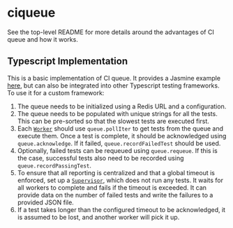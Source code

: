 # ciqueue

See the top-level README for more details around the advantages of CI queue and how it works.

## Typescript Implementation
This is a basic implementation of CI queue. It provides a Jasmine example [here](https://github.com/figma/ci-queue/blob/master/javascript/README.md#L10), but can also be integrated into other Typescript testing frameworks. To use it for a custom framework:

1. The queue needs to be initialized using a Redis URL and a configuration.
2. The queue needs to be populated with unique strings for all the tests. This can be pre-sorted so that the slowest tests are executed first.
3. Each [`Worker`](https://github.com/figma/ci-queue/blob/master/javascript/src/queue/Worker.ts#L1) should use `queue.pollIter` to get tests from the queue and execute them. Once a test is complete, it should be acknowledged using `queue.acknowledge`. If it failed, `queue.recordFailedTest` should be used. 
4. Optionally, failed tests can be requeued using `queue.requeue`. If this is the case, successful tests also need to be recorded using `queue.recordPassingTest`. 
5. To ensure that all reporting is centralized and that a global timeout is enforced, set up a [`Supervisor`](https://github.com/figma/ci-queue/blob/master/javascript/src/queue/Supervisor.ts#L1), which does not run any tests. It waits for all workers to complete and fails if the timeout is exceeded. It can provide data on the number of failed tests and write the failures to a provided JSON file. 
6. If a test takes longer than the configured timeout to be acknowledged, it is assumed to be lost, and another worker will pick it up.